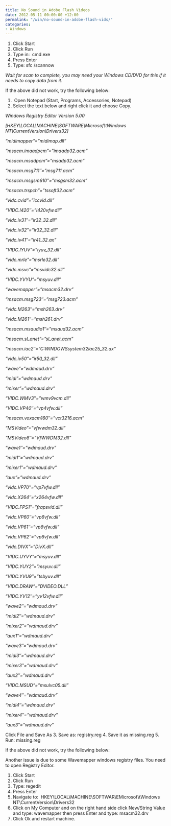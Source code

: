 ```yaml
---
title: No Sound in Adobe Flash Videos
date: 2012-05-11 00:00:00 +12:00
permalink: "/win/no-sound-in-adobe-flash-vids/"
categories:
- Windows
---
```


  1. Click Start
  2. Click Run
  3. Type in:  cmd.exe
  4. Press Enter
  5. Type: sfc /scannow

_Wait for scan to complete, you may need your Windows CD/DVD for this if it needs to copy data from it._

If the above did not work, try the following below:

  1.  Open Notepad (Start, Programs, Accessories, Notepad)
  2. Select the text below and right click it and choose Copy.

_Windows Registry Editor Version 5.00_

_[HKEY\LOCAL\MACHINE\SOFTWARE\Microsof\tWindows NT\CurrentVersion\Drivers32]_

_&#8220;midimapper&#8221;=&#8221;midimap.dll&#8221;_

_&#8220;msacm.imaadpcm&#8221;=&#8221;imaadp32.acm&#8221;_

_&#8220;msacm.msadpcm&#8221;=&#8221;msadp32.acm&#8221;_

_&#8220;msacm.msg711&#8243;=&#8221;msg711.acm&#8221;_

_&#8220;msacm.msgsm610&#8243;=&#8221;msgsm32.acm&#8221;_

_&#8220;msacm.trspch&#8221;=&#8221;tssoft32.acm&#8221;_

_&#8220;vidc.cvid&#8221;=&#8221;iccvid.dll&#8221;_

_&#8220;VIDC.I420&#8243;=&#8221;i420vfw.dll&#8221;_

_&#8220;vidc.iv31&#8243;=&#8221;ir32_32.dll&#8221;_

_&#8220;vidc.iv32&#8243;=&#8221;ir32_32.dll&#8221;_

_&#8220;vidc.iv41&#8243;=&#8221;ir41_32.ax&#8221;_

_&#8220;VIDC.IYUV&#8221;=&#8221;iyuv_32.dll&#8221;_

_&#8220;vidc.mrle&#8221;=&#8221;msrle32.dll&#8221;_

_&#8220;vidc.msvc&#8221;=&#8221;msvidc32.dll&#8221;_

_&#8220;VIDC.YVYU&#8221;=&#8221;msyuv.dll&#8221;_

_&#8220;wavemapper&#8221;=&#8221;msacm32.drv&#8221;_

_&#8220;msacm.msg723&#8243;=&#8221;msg723.acm&#8221;_

_&#8220;vidc.M263&#8243;=&#8221;msh263.drv&#8221;_

_&#8220;vidc.M261&#8243;=&#8221;msh261.drv&#8221;_

_&#8220;msacm.msaudio1&#8243;=&#8221;msaud32.acm&#8221;_

_&#8220;msacm.sl\_anet&#8221;=&#8221;sl\_anet.acm&#8221;_

_&#8220;msacm.iac2&#8243;=&#8221;C:WINDOWSsystem32iac25_32.ax&#8221;_

_&#8220;vidc.iv50&#8243;=&#8221;ir50_32.dll&#8221;_

_&#8220;wave&#8221;=&#8221;wdmaud.drv&#8221;_

_&#8220;midi&#8221;=&#8221;wdmaud.drv&#8221;_

_&#8220;mixer&#8221;=&#8221;wdmaud.drv&#8221;_

_&#8220;VIDC.WMV3&#8243;=&#8221;wmv9vcm.dll&#8221;_

_&#8220;VIDC.VP40&#8243;=&#8221;vp4vfw.dll&#8221;_

_&#8220;msacm.voxacm160&#8243;=&#8221;vct3216.acm&#8221;_

_&#8220;MSVideo&#8221;=&#8221;vfwwdm32.dll&#8221;_

_&#8220;MSVideo8&#8243;=&#8221;VfWWDM32.dll&#8221;_

_&#8220;wave1&#8243;=&#8221;wdmaud.drv&#8221;_

_&#8220;midi1&#8243;=&#8221;wdmaud.drv&#8221;_

_&#8220;mixer1&#8243;=&#8221;wdmaud.drv&#8221;_

_&#8220;aux&#8221;=&#8221;wdmaud.drv&#8221;_

_&#8220;vidc.VP70&#8243;=&#8221;vp7vfw.dll&#8221;_

_&#8220;vidc.X264&#8243;=&#8221;x264vfw.dll&#8221;_

_&#8220;VIDC.FPS1&#8243;=&#8221;frapsvid.dll&#8221;_

_&#8220;vidc.VP60&#8243;=&#8221;vp6vfw.dll&#8221;_

_&#8220;vidc.VP61&#8243;=&#8221;vp6vfw.dll&#8221;_

_&#8220;vidc.VP62&#8243;=&#8221;vp6vfw.dll&#8221;_

_&#8220;vidc.DIVX&#8221;=&#8221;DivX.dll&#8221;_

_&#8220;VIDC.UYVY&#8221;=&#8221;msyuv.dll&#8221;_

_&#8220;VIDC.YUY2&#8243;=&#8221;msyuv.dll&#8221;_

_&#8220;VIDC.YVU9&#8243;=&#8221;tsbyuv.dll&#8221;_

_&#8220;VIDC.DRAW&#8221;=&#8221;DVIDEO.DLL&#8221;_

_&#8220;VIDC.YV12&#8243;=&#8221;yv12vfw.dll&#8221;_

_&#8220;wave2&#8243;=&#8221;wdmaud.drv&#8221;_

_&#8220;midi2&#8243;=&#8221;wdmaud.drv&#8221;_

_&#8220;mixer2&#8243;=&#8221;wdmaud.drv&#8221;_

_&#8220;aux1&#8243;=&#8221;wdmaud.drv&#8221;_

_&#8220;wave3&#8243;=&#8221;wdmaud.drv&#8221;_

_&#8220;midi3&#8243;=&#8221;wdmaud.drv&#8221;_

_&#8220;mixer3&#8243;=&#8221;wdmaud.drv&#8221;_

_&#8220;aux2&#8243;=&#8221;wdmaud.drv&#8221;_

_&#8220;VIDC.MSUD&#8221;=&#8221;msulvc05.dll&#8221;_

_&#8220;wave4&#8243;=&#8221;wdmaud.drv&#8221;_

_&#8220;midi4&#8243;=&#8221;wdmaud.drv&#8221;_

_&#8220;mixer4&#8243;=&#8221;wdmaud.drv&#8221;_

_&#8220;aux3&#8243;=&#8221;wdmaud.drv&#8221;_

Click File and Save As
3. Save as: registry.reg
4. Save it as missing.reg
5. Run: missing.reg

If the above did not work, try the following below:

Another issue is due to some Wavemapper windows registry files. You need to open Registry Editor.

  1. Click Start
  2. Click Run
  3. Type: regedit
  4. Press Enter
  5. Navigate to:  HKEY\LOCAL\MACHINE\SOFTWAR\EMicrosof\tWindows NT\CurrentVersion\Drivers32
  6. Click on My Computer and on the right hand side click New/String Value and type: wavemapper then press Enter and type: msacm32.drv
  7. Click Ok and restart machine.
